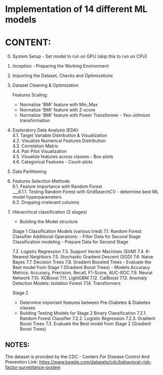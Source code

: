 # Implementation of 14 different ML models

# CONTENT: 
0. System Setup - Set model to run on GPU (skip this to run on CPU)
1. Inception - Preparing the Working Environment
2. Importing the Dataset, Checks and Optimizations
3. Dataset Cleaning & Optimization

   Features Scaling:
   - Normalize 'BMI' feature with Min_Max
   - Normalize 'BMI' feature with Z-score
   - Normalize 'BMI' feature with Power Transformer - Yeo-Johnson transformation

4. Exploratory Data Analysis (EDA):<br>
   4.1. Target Variable Distribution & Visualization<br>
   4.2. Visualize Numerical Features Distribution<br>
   4.3. Correlation Matrix<br>
   4.4. Pair Pilot Visualization<br>
   4.5. Visualize features across classes - Box-plots<br>
   4.6. Categorical Features - Count-plots <br>

6. Data Partitioning
7. Features Selection Methods<br>
   6.1. Feature Importance with Random Forest<br>
   ___6.1.1. Testing Random Forest with GridSearchCV - determine best ML model hyperparameters<br>
   6.2. Dropping irrelevant columns

8. Hierarchical classification (2 stages)
   - Building the Model structure

   Stage 1 Classification Models (various tried)
   7.1. Random Forest Classifier
       Additional Operations:
       - Filter Data for Second Stage Classification modeling
       - Prepare Data for Second Stage

   7.2. Logistic Regression
   7.3. Support Vector Machines (SVM)
   7.4. K-Nearest Neighbors
   7.5. Stochastic Gradient Descent (SGD)
   7.6. Naive Bayes
   7.7. Decision Trees
   7.8. Gradient Boosted Trees
       - Evaluate the Best model from Stage 1 (Gradient Boost Trees)
       - Models Accuracy Metrics: Accuracy, Precision, Recall, F1-Score, AUC-ROC
   7.9. Neural Network
   7.10. XGBoost
   7.11. LightGBM
   7.12. CatBoost
   7.13. Anomaly Detection Models: Isolation Forest
   7.14. Transformers

   Stage 2
   - Determine important features between Pre-Diabetes & Diabetes classes
   - Building Testing Models for Stage 2 Binary Classification
   7.2.1. Random Forest Classifier
   7.2.2. Logistic Regression
   7.2.3. Gradient Boost Trees
   7.3. Evaluate the Best model from Stage 2 (Gradient Boost Trees)

## NOTES: 
The dataset is provided by the CDC - Centers For Disease Control And Prevention
Link: https://www.kaggle.com/datasets/cdc/behavioral-risk-factor-surveillance-system
